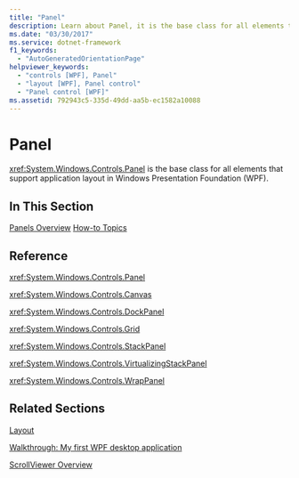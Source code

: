 ```yaml
---
title: "Panel"
description: Learn about Panel, it is the base class for all elements that support application layout in Windows Presentation Foundation (WPF).
ms.date: "03/30/2017"
ms.service: dotnet-framework
f1_keywords: 
  - "AutoGeneratedOrientationPage"
helpviewer_keywords: 
  - "controls [WPF], Panel"
  - "layout [WPF], Panel control"
  - "Panel control [WPF]"
ms.assetid: 792943c5-335d-49dd-aa5b-ec1582a10088
---
```

# Panel

<xref:System.Windows.Controls.Panel> is the base class for all elements that support application layout in Windows Presentation Foundation (WPF).

## In This Section

[Panels Overview](panels-overview.md)
[How-to Topics](panel-how-to-topics.md)

## Reference

<xref:System.Windows.Controls.Panel>

<xref:System.Windows.Controls.Canvas>

<xref:System.Windows.Controls.DockPanel>

<xref:System.Windows.Controls.Grid>

<xref:System.Windows.Controls.StackPanel>

<xref:System.Windows.Controls.VirtualizingStackPanel>

<xref:System.Windows.Controls.WrapPanel>

## Related Sections

[Layout](../advanced/layout.md)

[Walkthrough: My first WPF desktop application](../get-started/walkthrough-my-first-wpf-desktop-application.md)

[ScrollViewer Overview](scrollviewer-overview.md)
